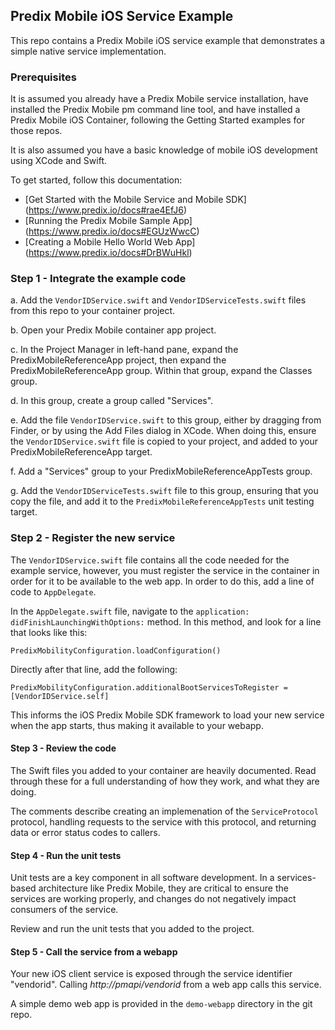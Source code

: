 ## Predix Mobile iOS Service Example

This repo contains a Predix Mobile iOS service example that demonstrates a simple native service implementation.

### Prerequisites

It is assumed you already have a Predix Mobile service installation, have installed the Predix Mobile pm command line tool, and have installed a Predix Mobile iOS Container, following the Getting Started examples for those repos.

It is also assumed you have a basic knowledge of mobile iOS development using XCode and Swift.

To get started, follow this documentation:
* [Get Started with the Mobile Service and Mobile SDK] (https://www.predix.io/docs#rae4EfJ6) 
* [Running the Predix Mobile Sample App] (https://www.predix.io/docs#EGUzWwcC)
* [Creating a Mobile Hello World Web App] (https://www.predix.io/docs#DrBWuHkl) 


### Step 1 - Integrate the example code

  a. Add the `VendorIDService.swift` and `VendorIDServiceTests.swift` files from this repo to your container project.

  b. Open your Predix Mobile container app project. 

  c. In the Project Manager in left-hand pane, expand the PredixMobileReferenceApp project, then expand the PredixMobileReferenceApp group. Within that group, expand the Classes group. 

  d. In this group, create a group called "Services". 

  e. Add the file `VendorIDService.swift` to this group, either by dragging from Finder, or by using the Add Files dialog in XCode. When doing this, ensure the `VendorIDService.swift` file is copied to your project, and added to your PredixMobileReferenceApp target.

  f. Add a "Services" group to your PredixMobileReferenceAppTests group. 

  g. Add the `VendorIDServiceTests.swift` file to this group, ensuring that you copy the file, and add it to the `PredixMobileReferenceAppTests` unit testing target.

### Step 2 - Register the new service

The `VendorIDService.swift` file contains all the code needed for the example service, however, you must register the service in the container in order for it to be available to the web app. In order to do this, add a line of code to `AppDelegate`.

In the `AppDelegate.swift` file, navigate to the `application: didFinishLaunchingWithOptions:` method. In this method, and look for a line that looks like this:

    PredixMobilityConfiguration.loadConfiguration()

Directly after that line, add the following:

    PredixMobilityConfiguration.additionalBootServicesToRegister = [VendorIDService.self]

This informs the iOS Predix Mobile SDK framework to load your new service when the app starts, thus making it available to your webapp.

#### Step 3 - Review the code

The Swift files you added to your container are heavily documented. Read through these for a full understanding of how they work, and what they are doing.

The comments describe creating an implemenation of the `ServiceProtocol` protocol, handling requests to the service with this protocol, and returning data or error status codes to callers.

#### Step 4 - Run the unit tests

Unit tests are a key component in all software development. In a services-based architecture like Predix Mobile,
they are critical to ensure the services are working properly, and changes do not negatively impact
consumers of the service.

Review and run the unit tests that you added to the project.

#### Step 5 - Call the service from a webapp

Your new iOS client service is exposed through the service identifier "vendorid". Calling _http://pmapi/vendorid_ from a web app calls this service.

A simple demo web app is provided in the `demo-webapp` directory in the git repo.

